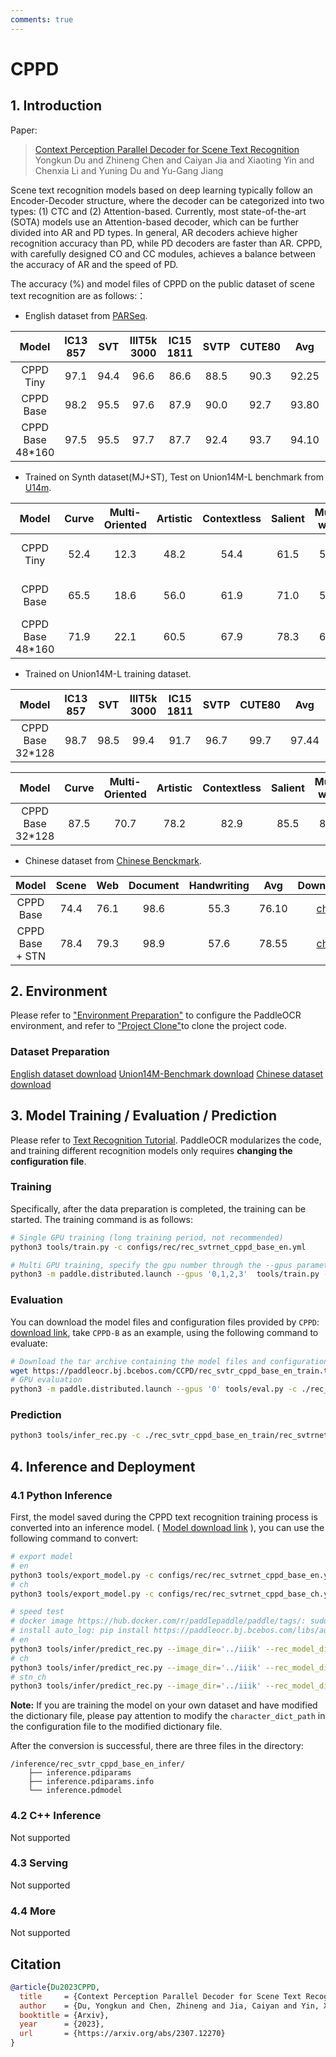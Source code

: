 ```yaml
---
comments: true
---
```


# CPPD

## 1. Introduction

Paper:
> [Context Perception Parallel Decoder for Scene Text Recognition](https://arxiv.org/abs/2307.12270)
> Yongkun Du and Zhineng Chen and Caiyan Jia and Xiaoting Yin and Chenxia Li and Yuning Du and Yu-Gang Jiang

Scene text recognition models based on deep learning typically follow an Encoder-Decoder structure, where the decoder can be categorized into two types: (1) CTC and (2) Attention-based. Currently, most state-of-the-art (SOTA) models use an Attention-based decoder, which can be further divided into AR and PD types. In general, AR decoders achieve higher recognition accuracy than PD, while PD decoders are faster than AR. CPPD, with carefully designed CO and CC modules, achieves a balance between the accuracy of AR and the speed of PD.

The accuracy (%) and model files of CPPD on the public dataset of scene text recognition are as follows:：

* English dataset from [PARSeq](https://github.com/baudm/parseq).

|    Model      |IC13<br/>857 |  SVT  |IIIT5k<br/>3000 |IC15<br/>1811| SVTP  |CUTE80 | Avg |      Download       |
|:----------:|:------:|:-----:|:---------:|:------:|:-----:|:-----:|:-----:|:-------:|
| CPPD Tiny  | 97.1  | 94.4 |   96.6   | 86.6  | 88.5 | 90.3 | 92.25 | [en](https://paddleocr.bj.bcebos.com/CCPD/rec_svtr_cppd_tiny_en_train.tar) |
| CPPD Base | 98.2  | 95.5 |   97.6   | 87.9  | 90.0 | 92.7 | 93.80 | [en](https://paddleocr.bj.bcebos.com/CCPD/rec_svtr_cppd_base_en_train.tar)|
| CPPD Base 48*160  | 97.5  | 95.5 |   97.7   | 87.7  | 92.4 | 93.7 | 94.10 | [en](https://paddleocr.bj.bcebos.com/CCPD/rec_svtr_cppd_base_48_160_en_train.tar) |

* Trained on Synth dataset(MJ+ST), Test on Union14M-L benchmark from [U14m](https://github.com/Mountchicken/Union14M/).

|    Model      |Curve |  Multi-<br/>Oriented  |Artistic |Contextless| Salient  | Multi-<br/>word | General | Avg |     Download       |
|:----------:|:------:|:-----:|:---------:|:------:|:-----:|:-----:|:-----:|:-------:|:-------:|
| CPPD Tiny  | 52.4  | 12.3 |   48.2   | 54.4  | 61.5 | 53.4 | 61.4 | 49.10 | Same as the table above. |
| CPPD Base | 65.5  | 18.6 |   56.0   | 61.9  | 71.0 | 57.5 | 65.8 | 56.63 | Same as the table above. |
| CPPD Base 48*160  | 71.9  | 22.1 |   60.5   | 67.9  | 78.3 | 63.9 | 67.1 | 61.69 | Same as the table above. |

* Trained on Union14M-L training dataset.

|    Model      |IC13<br/>857 |  SVT  |IIIT5k<br/>3000 |IC15<br/>1811| SVTP  |CUTE80 | Avg |      Download       |
|:----------:|:------:|:-----:|:---------:|:------:|:-----:|:-----:|:-----:|:-------:|
| CPPD Base 32*128  | 98.7  | 98.5 |   99.4   | 91.7  | 96.7 | 99.7 | 97.44 | [en](https://paddleocr.bj.bcebos.com/CCPD/rec_svtr_cppd_base_u14m_train.tar) |

|    Model      |Curve |  Multi-<br/>Oriented  |Artistic |Contextless| Salient  | Multi-<br/>word | General | Avg |     Download       |
|:----------:|:------:|:-----:|:---------:|:------:|:-----:|:-----:|:-----:|:-------:|:-------:|
| CPPD Base 32*128  | 87.5  | 70.7 |   78.2   | 82.9  | 85.5 | 85.4 | 84.3 | 82.08 | Same as the table above. |

* Chinese dataset from [Chinese Benckmark](https://github.com/FudanVI/benchmarking-chinese-text-recognition).

|    Model      | Scene | Web | Document | Handwriting | Avg |      Download       |
|:----------:|:------:|:-----:|:---------:|:------:|:-----:|:-----:|
| CPPD Base  | 74.4  | 76.1 |   98.6   | 55.3  | 76.10 | [ch](https://paddleocr.bj.bcebos.com/CCPD/rec_svtr_cppd_base_ch_train.tar)  |
| CPPD Base + STN | 78.4  | 79.3 |   98.9   | 57.6  | 78.55 | [ch](https://paddleocr.bj.bcebos.com/CCPD/rec_svtr_cppd_base_stn_ch_train.tar) |

## 2. Environment

Please refer to ["Environment Preparation"](../../ppocr/environment.en.md) to configure the PaddleOCR environment, and refer to ["Project Clone"](../../ppocr/blog/clone.en.md)to clone the project code.

### Dataset Preparation

[English dataset download](https://github.com/baudm/parseq)
[Union14M-Benchmark download](https://github.com/Mountchicken/Union14M)
[Chinese dataset download](https://github.com/fudanvi/benchmarking-chinese-text-recognition#download)

## 3. Model Training / Evaluation / Prediction

Please refer to [Text Recognition Tutorial](../../ppocr/model_train/recognition.en.md). PaddleOCR modularizes the code, and training different recognition models only requires **changing the configuration file**.

### Training

Specifically, after the data preparation is completed, the training can be started. The training command is as follows:

```bash linenums="1"
# Single GPU training (long training period, not recommended)
python3 tools/train.py -c configs/rec/rec_svtrnet_cppd_base_en.yml

# Multi GPU training, specify the gpu number through the --gpus parameter
python3 -m paddle.distributed.launch --gpus '0,1,2,3'  tools/train.py -c configs/rec/rec_svtrnet_cppd_base_en.yml
```

### Evaluation

You can download the model files and configuration files provided by `CPPD`: [download link](https://paddleocr.bj.bcebos.com/CCPD/rec_svtr_cppd_base_en_train.tar), take `CPPD-B` as an example, using the following command to evaluate:

```bash linenums="1"
# Download the tar archive containing the model files and configuration files of CPPD-B and extract it
wget https://paddleocr.bj.bcebos.com/CCPD/rec_svtr_cppd_base_en_train.tar && tar xf rec_svtr_cppd_base_en_train.tar
# GPU evaluation
python3 -m paddle.distributed.launch --gpus '0' tools/eval.py -c ./rec_svtr_cppd_base_en_train/rec_svtrnet_cppd_base_en.yml -o Global.pretrained_model=./rec_svtr_cppd_base_en_train/best_model
```

### Prediction

```bash linenums="1"
python3 tools/infer_rec.py -c ./rec_svtr_cppd_base_en_train/rec_svtrnet_cppd_base_en.yml -o Global.infer_img='./doc/imgs_words_en/word_10.png' Global.pretrained_model=./rec_svtr_cppd_base_en_train/best_model
```

## 4. Inference and Deployment

### 4.1 Python Inference

First, the model saved during the CPPD text recognition training process is converted into an inference model. ( [Model download link](https://paddleocr.bj.bcebos.com/CCPD/rec_svtr_cppd_base_en_train.tar) ), you can use the following command to convert:

```bash linenums="1"
# export model
# en
python3 tools/export_model.py -c configs/rec/rec_svtrnet_cppd_base_en.yml -o Global.pretrained_model=./rec_svtr_cppd_base_en_train/best_model.pdparams Global.save_inference_dir=./rec_svtr_cppd_base_en_infer
# ch
python3 tools/export_model.py -c configs/rec/rec_svtrnet_cppd_base_ch.yml -o Global.pretrained_model=./rec_svtr_cppd_base_ch_train/best_model.pdparams Global.save_inference_dir=./rec_svtr_cppd_base_ch_infer

# speed test
# docker image https://hub.docker.com/r/paddlepaddle/paddle/tags/: sudo docker pull paddlepaddle/paddle:2.4.2-gpu-cuda11.2-cudnn8.2-trt8.0
# install auto_log: pip install https://paddleocr.bj.bcebos.com/libs/auto_log-1.2.0-py3-none-any.whl
# en
python3 tools/infer/predict_rec.py --image_dir='../iiik' --rec_model_dir='./rec_svtr_cppd_base_en_infer/' --rec_algorithm='CPPD' --rec_image_shape='3,32,100' --rec_char_dict_path='./ppocr/utils/ic15_dict.txt' --warmup=True --benchmark=True --rec_batch_num=1 --use_tensorrt=True
# ch
python3 tools/infer/predict_rec.py --image_dir='../iiik' --rec_model_dir='./rec_svtr_cppd_base_ch_infer/' --rec_algorithm='CPPDPadding' --rec_image_shape='3,32,256' --warmup=True --benchmark=True --rec_batch_num=1 --use_tensorrt=True
# stn_ch
python3 tools/infer/predict_rec.py --image_dir='../iiik' --rec_model_dir='./rec_svtr_cppd_base_stn_ch_infer/' --rec_algorithm='CPPD' --rec_image_shape='3,64,256' --warmup=True --benchmark=True --rec_batch_num=1 --use_tensorrt=True
```

**Note:** If you are training the model on your own dataset and have modified the dictionary file, please pay attention to modify the `character_dict_path` in the configuration file to the modified dictionary file.

After the conversion is successful, there are three files in the directory:

```text linenums="1"
/inference/rec_svtr_cppd_base_en_infer/
    ├── inference.pdiparams
    ├── inference.pdiparams.info
    └── inference.pdmodel
```

### 4.2 C++ Inference

Not supported

### 4.3 Serving

Not supported

### 4.4 More

Not supported

## Citation

```bibtex
@article{Du2023CPPD,
  title     = {Context Perception Parallel Decoder for Scene Text Recognition},
  author    = {Du, Yongkun and Chen, Zhineng and Jia, Caiyan and Yin, Xiaoting and Li, Chenxia and Du, Yuning and Jiang, Yu-Gang},
  booktitle = {Arxiv},
  year      = {2023},
  url       = {https://arxiv.org/abs/2307.12270}
}
```
